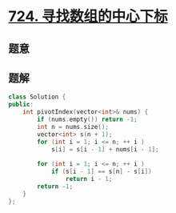 #  [724. 寻找数组的中心下标](https://leetcode-cn.com/problems/find-pivot-index/)

## 题意



## 题解



```c++
class Solution {
public:
    int pivotIndex(vector<int>& nums) {
        if (nums.empty()) return -1;
        int n = nums.size();
        vector<int> s(n + 1);
        for (int i = 1; i <= n; ++ i )
            s[i] = s[i - 1] + nums[i - 1];
        
        for (int i = 1; i <= n; ++ i )
            if (s[i - 1] == s[n] - s[i])
                return i - 1;
        return -1;
    }
};
```



```python3

```

